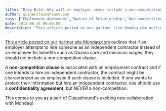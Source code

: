 ```yaml
---
title: "Blog Bite: Why will an employer never include a non-competition in an independent contractor contract?"
author: alina@clausehound.com
tags: ["Employment Agreement","Nature of Relationship","Non-competition","Mondaq","Learn","USA"]
date: 2013-06-21 00:00:00
description: "This article posted on our partner site Mondaq.com outlines that if an employer attempts to hire someone as an independent contractor instead of an employee for benefits such as Obama care and minimu..."
---
```


[This article posted on our partner site Mondaq.com](http://www.mondaq.com/unitedstates/x/246534/employee+rights+labour+relations/No+No+No+Your+Independent+Contractor+Cannot+Sign+A+Noncompete+Never+Ever) outlines that if an employer attempts to hire someone as an independent contractor instead of an employee for benefits such as Obama care and minimum wages, they should not include a non-competition clause. 

A **non-competition clause** is associated with an employment contract and if one intends to hire an independent contractor, the contract might be characterized as an employee if such clause is included. If one wants to protect their information but hire an independent contractor, one should use a **confidentiality agreement**, but *NEVER* a non-competition.

This comes to you as a part of Clausehound's exciting new collaboration with Mondaq!
